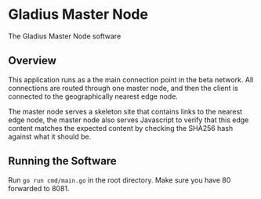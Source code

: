 # Gladius Master Node

The Gladius Master Node software

## Overview
This application runs as a the main connection point in the beta network. All
connections are routed through one master node, and then the client is connected
to the geographically nearest edge node.

The master node serves a skeleton site that contains links to the nearest edge
node, the master node also serves Javascript to verify that this edge content
matches the expected content by checking the SHA256 hash against what it should
be.

## Running the Software

Run `go run cmd/main.go` in the root directory. Make
sure you have 80 forwarded to 8081.
